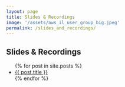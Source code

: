 ```yaml
---
layout: page
title: Slides & Recordings 
image: '/assets/aws_il_user_group_big.jpeg'
permalink: /slides_and_recordings/
---
```

## Slides & Recordings
<ul>
  {% for post in site.posts %}
    <li>
      <a href="{{ post.url }}">{{ post.title }}</a>
    </li>
  {% endfor %}
</ul>

